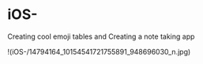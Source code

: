 # iOS-
Creating cool emoji tables and 
Creating a note taking app 


!(iOS-/14794164_10154541721755891_948696030_n.jpg)

